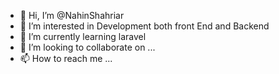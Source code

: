 - 👋 Hi, I’m @NahinShahriar
- 👀 I’m interested in Development both front End and Backend
- 🌱 I’m currently learning laravel
- 💞️ I’m looking to collaborate on ...
- 📫 How to reach me ...

<!---
NahinShahriar/NahinShahriar is a ✨ special ✨ repository because its `README.md` (this file) appears on your GitHub profile.
You can click the Preview link to take a look at your changes.
--->
